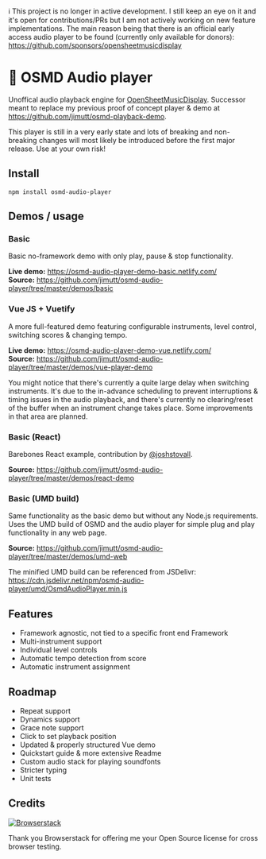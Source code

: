 ℹ️ This project is no longer in active development. I still keep an eye on it and it's open for contributions/PRs but I am not actively working on new feature implementations. The main reason being that there is an official early access audio player to be found (currently only available for donors): https://github.com/sponsors/opensheetmusicdisplay

# 🎵 OSMD Audio player

Unoffical audio playback engine for [OpenSheetMusicDisplay](https://github.com/opensheetmusicdisplay/opensheetmusicdisplay). Successor meant to replace my previous proof of concept player & demo at https://github.com/jimutt/osmd-playback-demo.

This player is still in a very early state and lots of breaking and non-breaking changes will most likely be introduced before the first major release. Use at your own risk!

## Install

```
npm install osmd-audio-player
```

## Demos / usage

### Basic

Basic no-framework demo with only play, pause & stop functionality.

**Live demo:** https://osmd-audio-player-demo-basic.netlify.com/ <br/>
**Source:** https://github.com/jimutt/osmd-audio-player/tree/master/demos/basic

### Vue JS + Vuetify

A more full-featured demo featuring configurable instruments, level control, switching scores & changing tempo.

**Live demo:** https://osmd-audio-player-demo-vue.netlify.com/ <br/>
**Source:** https://github.com/jimutt/osmd-audio-player/tree/master/demos/vue-player-demo

You might notice that there's currently a quite large delay when switching instruments. It's due to the in-advance scheduling to prevent interruptions & timing issues in the audio playback, and there's currently no clearing/reset of the buffer when an instrument change takes place. Some improvements in that area are planned.


### Basic (React)

Barebones React example, contribution by [@joshstovall](https://github.com/joshstovall). 

**Source:** https://github.com/jimutt/osmd-audio-player/tree/master/demos/react-demo


### Basic (UMD build)

Same functionality as the basic demo but without any Node.js requirements. Uses the UMD build of OSMD and the audio player for simple plug and play functionality in any web page.

**Source:** https://github.com/jimutt/osmd-audio-player/tree/master/demos/umd-web

The minified UMD build can be referenced from JSDelivr: https://cdn.jsdelivr.net/npm/osmd-audio-player/umd/OsmdAudioPlayer.min.js

## Features

- Framework agnostic, not tied to a specific front end Framework
- Multi-instrument support
- Individual level controls
- Automatic tempo detection from score
- Automatic instrument assignment

## Roadmap

- Repeat support
- Dynamics support
- Grace note support
- Click to set playback position
- Updated & properly structured Vue demo
- Quickstart guide & more extensive Readme
- Custom audio stack for playing soundfonts
- Stricter typing
- Unit tests

## Credits

<div style="max-width: 340px;">

[![Browserstack](https://s3.eu-central-1.amazonaws.com/ju-media/Browserstack-logo%402x.png)](http://browserstack.com/)

</div>

Thank you Browserstack for offering me your Open Source license for cross browser testing.
